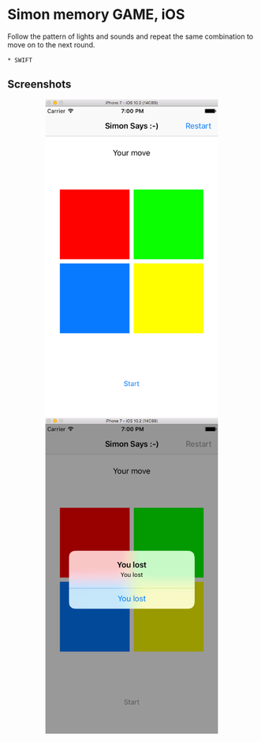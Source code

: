 # Simon memory GAME, iOS

Follow the pattern of lights and sounds and repeat the same combination to move on to the next round.

```
* SWIFT

```

## Screenshots

<p align="center">
  <img src="example.png" width="350"/>
  <img src="example_1.png" width="350"/>
</p>



